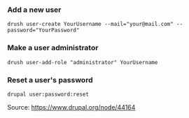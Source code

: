 ### Add a new user
```
drush user-create YourUsername --mail="your@mail.com" --password="YourPassword"
```

### Make a user administrator
```
drush user-add-role "administrator" YourUsername
```

### Reset a user's password
```
drupal user:password:reset
```

Source: https://www.drupal.org/node/44164
